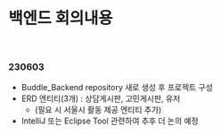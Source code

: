 # 백엔드 회의내용
<br>

### 230603   
  - Buddle_Backend repository 새로 생성 후 프로젝트 구성   
  - ERD 엔티티(3개) : 상담게시판, 고민게시판, 유저
    - (필요 시 서울시 활동 제공 엔티티 추가)   
  - IntelliJ 또는 Eclipse Tool 관련하여 추후 더 논의 예정   
